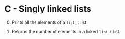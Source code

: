# C - Singly linked lists

0. Prints all the elements of a <code>list_t</code> list.

1. Returns the number of elements in a linked <code>list_t</code> list.
